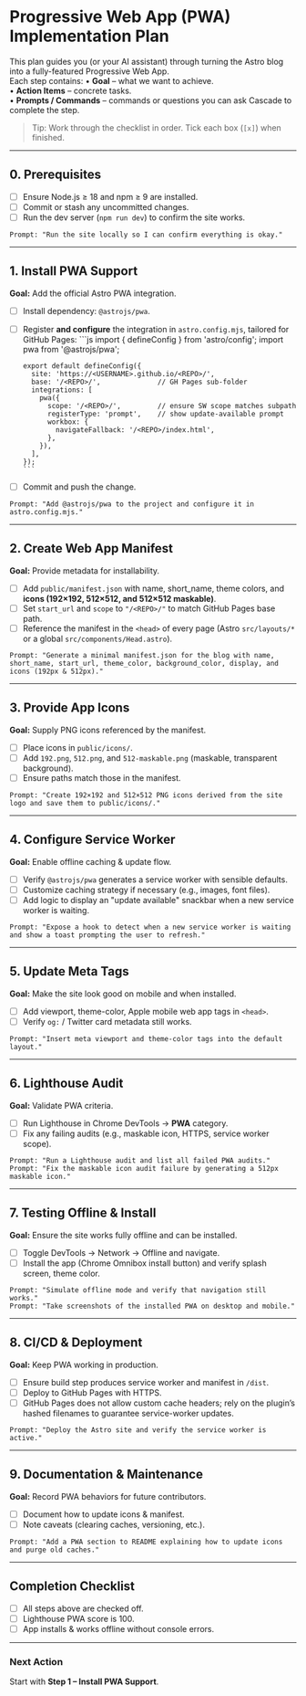 # Progressive Web App (PWA) Implementation Plan

This plan guides you (or your AI assistant) through turning the Astro blog into
a fully-featured Progressive Web App.\
Each step contains: • **Goal** – what we want to achieve.\
• **Action Items** – concrete tasks.\
• **Prompts / Commands** – commands or questions you can ask Cascade to complete
the step.

> Tip: Work through the checklist in order. Tick each box (`[x]`) when finished.

---

## 0. Prerequisites

- [ ] Ensure Node.js ≥ 18 and npm ≥ 9 are installed.
- [ ] Commit or stash any uncommitted changes.
- [ ] Run the dev server (`npm run dev`) to confirm the site works.

```
Prompt: "Run the site locally so I can confirm everything is okay."
```

---

## 1. Install PWA Support

**Goal:** Add the official Astro PWA integration.

- [ ] Install dependency: `@astrojs/pwa`.
- [ ] Register **and configure** the integration in `astro.config.mjs`, tailored for GitHub Pages:
      ```js
      import { defineConfig } from 'astro/config';
      import pwa from '@astrojs/pwa';

      export default defineConfig({
        site: 'https://<USERNAME>.github.io/<REPO>/',
        base: '/<REPO>/',              // GH Pages sub-folder
        integrations: [
          pwa({
            scope: '/<REPO>/',         // ensure SW scope matches subpath
            registerType: 'prompt',    // show update-available prompt
            workbox: {
              navigateFallback: '/<REPO>/index.html',
            },
          }),
        ],
      });
      ```
- [ ] Commit and push the change.

```
Prompt: "Add @astrojs/pwa to the project and configure it in astro.config.mjs."
```

---

## 2. Create Web App Manifest

**Goal:** Provide metadata for installability.

- [ ] Add `public/manifest.json` with name, short_name, theme colors, and **icons (192×192, 512×512, and 512×512 maskable)**.
- [ ] Set `start_url` and `scope` to `"/<REPO>/"` to match GitHub Pages base path.
- [ ] Reference the manifest in the `<head>` of every page (Astro `src/layouts/*` or a global `src/components/Head.astro`).

```
Prompt: "Generate a minimal manifest.json for the blog with name, short_name, start_url, theme_color, background_color, display, and icons (192px & 512px)."
```

---

## 3. Provide App Icons

**Goal:** Supply PNG icons referenced by the manifest.

- [ ] Place icons in `public/icons/`.
- [ ] Add `192.png`, `512.png`, and `512-maskable.png` (maskable, transparent background).
- [ ] Ensure paths match those in the manifest.

```
Prompt: "Create 192×192 and 512×512 PNG icons derived from the site logo and save them to public/icons/."
```

---

## 4. Configure Service Worker

**Goal:** Enable offline caching & update flow.

- [ ] Verify `@astrojs/pwa` generates a service worker with sensible defaults.
- [ ] Customize caching strategy if necessary (e.g., images, font files).
- [ ] Add logic to display an "update available" snackbar when a new service
      worker is waiting.

```
Prompt: "Expose a hook to detect when a new service worker is waiting and show a toast prompting the user to refresh."
```

---

## 5. Update Meta Tags

**Goal:** Make the site look good on mobile and when installed.

- [ ] Add viewport, theme-color, Apple mobile web app tags in `<head>`.
- [ ] Verify `og:` / Twitter card metadata still works.

```
Prompt: "Insert meta viewport and theme-color tags into the default layout."
```

---

## 6. Lighthouse Audit

**Goal:** Validate PWA criteria.

- [ ] Run Lighthouse in Chrome DevTools → **PWA** category.
- [ ] Fix any failing audits (e.g., maskable icon, HTTPS, service worker scope).

```
Prompt: "Run a Lighthouse audit and list all failed PWA audits."  
Prompt: "Fix the maskable icon audit failure by generating a 512px maskable icon."
```

---

## 7. Testing Offline & Install

**Goal:** Ensure the site works fully offline and can be installed.

- [ ] Toggle DevTools → Network → Offline and navigate.
- [ ] Install the app (Chrome Omnibox install button) and verify splash screen,
      theme color.

```
Prompt: "Simulate offline mode and verify that navigation still works." 
Prompt: "Take screenshots of the installed PWA on desktop and mobile."
```

---

## 8. CI/CD & Deployment

**Goal:** Keep PWA working in production.

- [ ] Ensure build step produces service worker and manifest in `/dist`.
- [ ] Deploy to GitHub Pages with HTTPS.
- [ ] GitHub Pages does not allow custom cache headers; rely on the plugin’s hashed filenames to guarantee service-worker updates.

```
Prompt: "Deploy the Astro site and verify the service worker is active."
```

---

## 9. Documentation & Maintenance

**Goal:** Record PWA behaviors for future contributors.

- [ ] Document how to update icons & manifest.
- [ ] Note caveats (clearing caches, versioning, etc.).

```
Prompt: "Add a PWA section to README explaining how to update icons and purge old caches."
```

---

## Completion Checklist

- [ ] All steps above are checked off.
- [ ] Lighthouse PWA score is 100.
- [ ] App installs & works offline without console errors.

---

### Next Action

Start with **Step 1 – Install PWA Support**.
